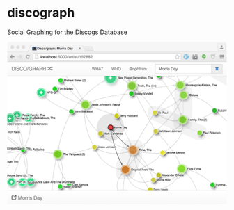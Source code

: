 # discograph

Social Graphing for the Discogs Database

![The "Morris Day" Network](/discograph.png)